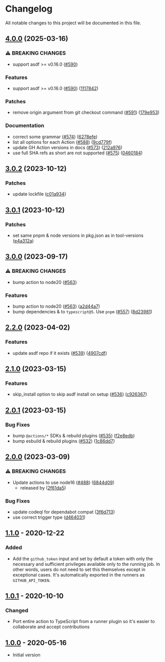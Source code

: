 # Changelog

All notable changes to this project will be documented in this file.

## [4.0.0](https://github.com/asdf-vm/actions/compare/v3.0.2...v4.0.0) (2025-03-16)


### ⚠ BREAKING CHANGES

* support asdf >= v0.16.0 ([#590](https://github.com/asdf-vm/actions/issues/590))

### Features

* support asdf &gt;= v0.16.0 ([#590](https://github.com/asdf-vm/actions/issues/590)) ([1117842](https://github.com/asdf-vm/actions/commit/1117842ea70e2711a0072e3a71265cbfe2c830be))


### Patches

* remove origin argument from git checkout command ([#591](https://github.com/asdf-vm/actions/issues/591)) ([179e953](https://github.com/asdf-vm/actions/commit/179e9530fcd91100e4621bf7e563e7daa8398c52))


### Documentation

* correct some grammar ([#574](https://github.com/asdf-vm/actions/issues/574)) ([6278efe](https://github.com/asdf-vm/actions/commit/6278efebb38ae025cc91dd008910f549e775a8c8))
* list all options for each Action ([#588](https://github.com/asdf-vm/actions/issues/588)) ([9cd779f](https://github.com/asdf-vm/actions/commit/9cd779f40fe38688dd19505ccbc4eaaf018b44e7))
* update GH Action versions in docs ([#573](https://github.com/asdf-vm/actions/issues/573)) ([212a976](https://github.com/asdf-vm/actions/commit/212a976c0b59e3c97158f181fccd006f3c4388e7))
* use full SHA refs as short are not supported ([#575](https://github.com/asdf-vm/actions/issues/575)) ([0460184](https://github.com/asdf-vm/actions/commit/0460184eb9fc6ee669a293c1e5f3c4fb5f52d55c))

## [3.0.2](https://github.com/asdf-vm/actions/compare/v3.0.1...v3.0.2) (2023-10-12)


### Patches

* update lockfile ([c01a934](https://github.com/asdf-vm/actions/commit/c01a9347ea98eeb94ee8901cc578bb8afc76b70e))

## [3.0.1](https://github.com/asdf-vm/actions/compare/v3.0.0...v3.0.1) (2023-10-12)


### Patches

* set same pnpm & node versions in pkg.json as in tool-versions ([e4a312a](https://github.com/asdf-vm/actions/commit/e4a312a59f7c4c5ed731f96d3fa89e9d8608e55c))

## [3.0.0](https://github.com/asdf-vm/actions/compare/v2.2.0...v3.0.0) (2023-09-17)


### ⚠ BREAKING CHANGES

* bump action to node20 ([#563](https://github.com/asdf-vm/actions/issues/563))

### Features

* bump action to node20 ([#563](https://github.com/asdf-vm/actions/issues/563)) ([a2d44a7](https://github.com/asdf-vm/actions/commit/a2d44a72f9174b83e100b92d27851c62696fa87c))
* bump dependencies & to `typescript@5`. Use `pnpm` ([#557](https://github.com/asdf-vm/actions/issues/557)) ([8d23981](https://github.com/asdf-vm/actions/commit/8d2398103bfd46c1eea5a588e1e90132d7c0e76c))

## [2.2.0](https://github.com/asdf-vm/actions/compare/v2.1.0...v2.2.0) (2023-04-02)


### Features

* update asdf repo if it exists ([#539](https://github.com/asdf-vm/actions/issues/539)) ([4907cdf](https://github.com/asdf-vm/actions/commit/4907cdfe90a7aa2c98ef4bc8d5415ef8a38bf079))

## [2.1.0](https://github.com/asdf-vm/actions/compare/v2.0.1...v2.1.0) (2023-03-15)


### Features

* skip_install option to skip asdf install on setup ([#536](https://github.com/asdf-vm/actions/issues/536)) ([c926367](https://github.com/asdf-vm/actions/commit/c926367c74d7ac64e42946f54849dfd9165e2b6f))

## [2.0.1](https://github.com/asdf-vm/actions/compare/v2.0.0...v2.0.1) (2023-03-15)


### Bug Fixes

* bump `@actions/*` SDKs & rebuild plugins ([#535](https://github.com/asdf-vm/actions/issues/535)) ([f2e8edb](https://github.com/asdf-vm/actions/commit/f2e8edb0852a0cc7e0de8e7f30c2b660be13e4e9))
* bump esbuild & rebuild plugins ([#532](https://github.com/asdf-vm/actions/issues/532)) ([1c86dd7](https://github.com/asdf-vm/actions/commit/1c86dd77827c32947af570f209c90092ddfcc873))

## [2.0.0](https://github.com/asdf-vm/actions/compare/v1.1.0...v2.0.0) (2023-03-09)

### ⚠ BREAKING CHANGES

- Update actions to use node16
  ([#488](https://github.com/asdf-vm/actions/issues/488))
  ([6844d09](https://github.com/asdf-vm/actions/commit/6844d09b13209e7d2ce3b63d2b089a2acef581ec))
  - released by
    ([2f61da5](https://github.com/asdf-vm/actions/commit/2f61da5af7da0a1216219da51d0718c25e159a77))

### Bug Fixes

- update codeql for dependabot compat
  ([3f6d713](https://github.com/asdf-vm/actions/commit/3f6d71382fe4c7807936733d72aef7ee6e56e7a9))
- use correct trigger type
  ([d464031](https://github.com/asdf-vm/actions/commit/d4640312f060abdd98823bf6bd9a2758851133c2))

## [1.1.0] - 2020-12-22

### Added

- Add the `github_token` input and set by default a token with only the
  necessary and sufficient privileges available only to the running job. In
  other words, users do not need to set this themselves except in exceptional
  cases. It's automatically exported in the runners as `GITHUB_API_TOKEN`.

## [1.0.1] - 2020-10-10

### Changed

- Port entire action to TypeScript from a runner plugin so it's easier to
  collaborate and accept contributions

## [1.0.0] - 2020-05-16

- Initial version

[unreleased]: https://github.com//asdf-vm/actions/compare/v1.1.0...HEAD
[1.1.0]: https://github.com/asdf-vm/actions/compare/v1.0.0...v1.1.0
[1.0.1]: https://github.com/asdf-vm/actions/compare/v1.0.0...v1.0.1
[1.0.0]: https://github.com/asdf-vm/actions/releases/tag/v1.0.0

